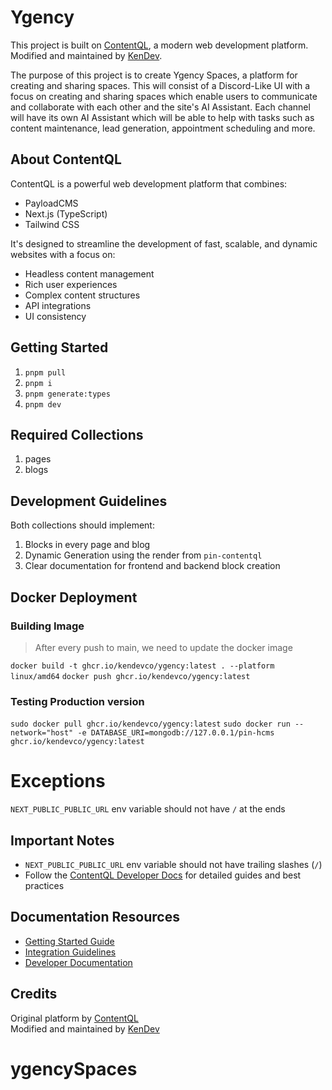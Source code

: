# Ygency

This project is built on [ContentQL](https://github.com/contentql), a modern web development platform. Modified and maintained by [KenDev](https://kendev.co).

The purpose of this project is to create Ygency Spaces, a platform for creating and sharing spaces. 
This will consist of a Discord-Like UI with a focus on creating and sharing spaces which enable 
users to communicate and collaborate with each other and the site's AI Assistant. Each channel will have its 
own AI Assistant which will be able to help with tasks such as content maintenance, lead generation,
appointment scheduling and more.

## About ContentQL

ContentQL is a powerful web development platform that combines:
- PayloadCMS
- Next.js (TypeScript)
- Tailwind CSS

It's designed to streamline the development of fast, scalable, and dynamic websites with a focus on:
- Headless content management
- Rich user experiences
- Complex content structures
- API integrations
- UI consistency

## Getting Started

1. `pnpm pull`
2. `pnpm i`
3. `pnpm generate:types`
4. `pnpm dev`

## Required Collections

1. pages
2. blogs

## Development Guidelines

Both collections should implement:
1. Blocks in every page and blog
2. Dynamic Generation using the render from `pin-contentql`
3. Clear documentation for frontend and backend block creation

## Docker Deployment

### Building Image

> After every push to main, we need to update the docker image

`docker build -t ghcr.io/kendevco/ygency:latest . --platform linux/amd64`
`docker push ghcr.io/kendevco/ygency:latest`

### Testing Production version

`sudo docker pull ghcr.io/kendevco/ygency:latest`
`sudo docker run --network="host" -e DATABASE_URI=mongodb://127.0.0.1/pin-hcms ghcr.io/kendevco/ygency:latest`

# Exceptions

`NEXT_PUBLIC_PUBLIC_URL` env variable should not have `/` at the ends

## Important Notes

- `NEXT_PUBLIC_PUBLIC_URL` env variable should not have trailing slashes (`/`)
- Follow the [ContentQL Developer Docs](https://github.com/contentql) for detailed guides and best practices

## Documentation Resources

- [Getting Started Guide](https://github.com/contentql)
- [Integration Guidelines](https://github.com/contentql)
- [Developer Documentation](https://github.com/contentql)

## Credits

Original platform by [ContentQL](https://github.com/contentql)  
Modified and maintained by [KenDev](https://kendev.co)
# ygencySpaces
